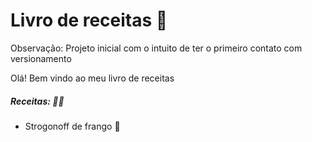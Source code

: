 # Livro de receitas :book:
Observação: Projeto inicial com o intuito de ter o primeiro contato com versionamento

Olá! Bem vindo ao meu livro de receitas 

##### **Receitas:** :cook:

- Strogonoff de frango :chicken:


